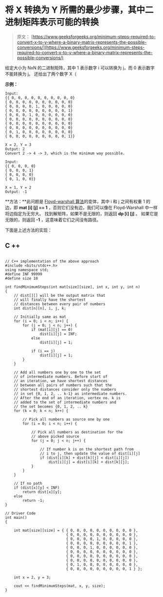 # 将 X 转换为 Y 所需的最少步骤，其中二进制矩阵表示可能的转换

> 原文： [https://www.geeksforgeeks.org/minimum-steps-required-to-convert-x-to-y-where-a-binary-matrix-represents-the-possible-conversions/](https://www.geeksforgeeks.org/minimum-steps-required-to-convert-x-to-y-where-a-binary-matrix-represents-the-possible-conversions/)

给定大小为 NxN 的二进制矩阵，其中 1 表示数字 i 可以转换为 j，而 0 表示数字不能转换为 j。 还给出了两个数字 X（

**示例：**

```
Input: 
{{ 0, 0, 0, 0, 0, 0, 0, 0, 0, 0}
{ 0, 0, 0, 0, 0, 0, 0, 0, 0, 0}
{ 0, 0, 0, 0, 1, 0, 0, 0, 0, 0}
{ 0, 0, 0, 0, 0, 0, 0, 0, 0, 1}
{ 0, 0, 0, 1, 0, 0, 0, 0, 0, 0}
{ 0, 0, 0, 0, 0, 0, 0, 0, 0, 0}
{ 0, 0, 0, 0, 0, 0, 0, 0, 0, 0}
{ 0, 0, 0, 0, 0, 0, 0, 0, 0, 0}
{ 0, 1, 0, 0, 0, 0, 0, 0, 0, 0}
{ 0, 0, 0, 0, 0, 0, 0, 0, 0, 1}}

X = 2, Y = 3 
Output: 2 
Convert 2 -> 4 -> 3, which is the minimum way possible. 

Input:
{{ 0, 0, 0, 0}
{ 0, 0, 0, 1}
{ 0, 0, 0, 0}
{ 0, 1, 0, 0}}

X = 1, Y = 2
Output: -1 

```

**方法：**此问题是 [Floyd-warshall 算法](https://www.geeksforgeeks.org/floyd-warshall-algorithm-dp-16/)的变体，其中 i 和 j 之间有权重 1 的边，即 **mat [i] [j] == 1** ，否则它们没有边，我们可以像在 Floyd-Warshall 中一样将边指定为无穷大。 找到解矩阵，如果不是无限的，则返回 **dp [i] [j]** 。 如果它是无限的，则返回 **-1** ，这意味着它们之间没有路径。

下面是上述方法的实现：

## C ++

```

// C++ implementation of the above approach 
#include <bits/stdc++.h> 
using namespace std; 
#define INF 99999 
#define size 10 

int findMinimumSteps(int mat[size][size], int x, int y, int n) 
{ 
    // dist[][] will be the output matrix that 
    // will finally have the shortest 
    // distances between every pair of numbers 
    int dist[n][n], i, j, k; 

    // Initially same as mat 
    for (i = 0; i < n; i++) { 
        for (j = 0; j < n; j++) { 
            if (mat[i][j] == 0) 
                dist[i][j] = INF; 
            else
                dist[i][j] = 1; 

            if (i == j) 
                dist[i][j] = 1; 
        } 
    } 

    // Add all numbers one by one to the set 
    // of intermediate numbers. Before start of  
    // an iteration, we have shortest distances  
    // between all pairs of numbers such that the  
    // shortest distances consider only the numbers  
    // in set {0, 1, 2, .. k-1} as intermediate numbers. 
    // After the end of an iteration, vertex no. k is  
    // added to the set of intermediate numbers and  
    // the set becomes {0, 1, 2, .. k} 
    for (k = 0; k < n; k++) { 

        // Pick all numbers as source one by one 
        for (i = 0; i < n; i++) { 

            // Pick all numbers as destination for the 
            // above picked source 
            for (j = 0; j < n; j++) { 

                // If number k is on the shortest path from 
                // i to j, then update the value of dist[i][j] 
                if (dist[i][k] + dist[k][j] < dist[i][j]) 
                    dist[i][j] = dist[i][k] + dist[k][j]; 
            } 
        } 
    } 

    // If no path 
    if (dist[x][y] < INF) 
        return dist[x][y]; 
    else
        return -1; 
} 

// Driver Code 
int main() 
{ 

    int mat[size][size] = { { 0, 0, 0, 0, 0, 0, 0, 0, 0, 0 }, 
                            { 0, 0, 0, 0, 0, 0, 0, 0, 0, 0 }, 
                            { 0, 0, 0, 0, 1, 0, 0, 0, 0, 0 }, 
                            { 0, 0, 0, 0, 0, 0, 0, 0, 0, 1 }, 
                            { 0, 0, 0, 1, 0, 0, 0, 0, 0, 0 }, 
                            { 0, 0, 0, 0, 0, 0, 0, 0, 0, 0 }, 
                            { 0, 0, 0, 0, 0, 0, 0, 0, 0, 0 }, 
                            { 0, 0, 0, 0, 0, 0, 0, 0, 0, 0 }, 
                            { 0, 1, 0, 0, 0, 0, 0, 0, 0, 0 }, 
                            { 0, 0, 0, 0, 0, 0, 0, 0, 0, 1 } }; 

    int x = 2, y = 3; 

    cout << findMinimumSteps(mat, x, y, size); 
} 

```